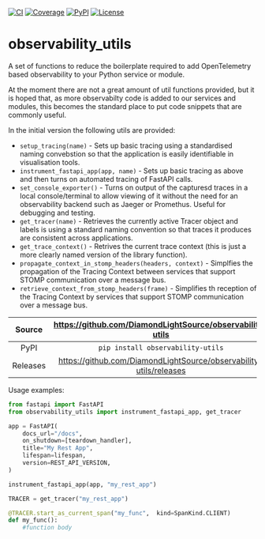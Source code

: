 [![CI](https://github.com/DiamondLightSource/observability-utils/actions/workflows/ci.yml/badge.svg)](https://github.com/DiamondLightSource/observability-utils/actions/workflows/ci.yml)
[![Coverage](https://codecov.io/gh/DiamondLightSource/observability-utils/branch/main/graph/badge.svg)](https://codecov.io/gh/DiamondLightSource/observability-utils)
[![PyPI](https://img.shields.io/pypi/v/observability-utils.svg)](https://pypi.org/project/observability-utils)
[![License](https://img.shields.io/badge/License-Apache%202.0-blue.svg)](https://opensource.org/licenses/Apache-2.0)

# observability_utils

A set of functions to reduce the boilerplate required to add OpenTelemetry based observability to your Python service or module.

At the moment there are not a great amount of util functions provided, but it is hoped that, as more observabilty code is added to our services and modules, this becomes the standard place to put code snippets that are commonly useful. 

In the initial version the following utils are provided:
* ```setup_tracing(name)``` - Sets up basic tracing using  a standardised naming convebstion so that the application is easily identifiable in visualisation tools.
* ```instrument_fastapi_app(app, name)``` - Sets up basic tracing as above and then turns on automated tracing of FastAPI calls.
* ```set_console_exporter()``` - Turns on output of the capturesd traces in a local console/terminal to allow viewing of it without the need for an observability backend such as Jaeger or Promethus. Useful for debugging and testing.
* ```get_tracer(name)``` - Retrieves the currently active Tracer object and labels is using a standard naming convention so that traces it produces are consistent across applications.
* ```get_trace_context()``` - Retrives the current trace context (this is just a more clearly named version of the library function).
* ```propagate_context_in_stomp_headers(headers, context)``` - Simplfies the propagation of the Tracing Context between services that support STOMP communication over a message bus.
* ```retrieve_context_from_stomp_headers(frame)``` - Simplifies th reception of the Tracing Context by services that support STOMP communication over a message bus.

Source          | <https://github.com/DiamondLightSource/observability-utils>
:---:           | :---:
PyPI            | `pip install observability-utils`
Releases        | <https://github.com/DiamondLightSource/observability-utils/releases>

Usage examples:

```python
from fastapi import FastAPI
from observability_utils import instrument_fastapi_app, get_tracer

app = FastAPI(
    docs_url="/docs",
    on_shutdown=[teardown_handler],
    title="My Rest App",
    lifespan=lifespan,
    version=REST_API_VERSION,
)

instrument_fastapi_app(app, "my_rest_app")

TRACER = get_tracer("my_rest_app")

@TRACER.start_as_current_span("my_func",  kind=SpanKind.CLIENT)
def my_func():
    #function body
```
